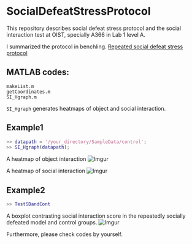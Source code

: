 # SocialDefeatStressProtocol
This repository describes social defeat stress protocol and the social interaction test at OIST, specially A366 in Lab 1 level A.

I summarized the protocol in benchling.
[Repeated social defeat stress protocol](https://benchling.com/s/prt-1sqpXXYvAsB73vCYdM2W)

## MATLAB codes:
```
makeList.m
getCoordinates.m
SI_Hgraph.m
```

`SI_Hgraph` generates heatmaps of object and social interaction.


## Example1
```MATLAB
>> datapath = '/your_directory/SampleData/control';
>> SI_Hgraph(datapath);
```
A heatmap of object interaction
![Imgur](https://i.imgur.com/flfOaKM.png)

A heatmap of social interaction
![Imgur](https://imgur.com/XHzewyP.png)

## Example2
```MATLAB
>> TestSDandCont
```
A boxplot contrasting social interaction score in the repeatedly socially defeated model and control groups.
![Imgur](https://imgur.com/a/h300zj1.png)

Furthermore, please check codes by yourself.
